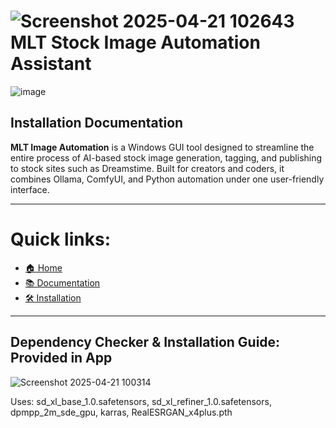 # ![Screenshot 2025-04-21 102643](https://github.com/user-attachments/assets/f322d9cc-1adf-45d4-a38d-4764f62cf7bd) MLT Stock Image Automation Assistant
![image](https://github.com/user-attachments/assets/ecf069e2-bc52-4e58-9a50-97ef8abc2ba3)

## Installation Documentation

**MLT Image Automation** is a Windows GUI tool designed to streamline the entire process of AI-based stock image generation, tagging, and publishing to stock sites such as Dreamstime. Built for creators and coders, it combines Ollama, ComfyUI, and Python automation under one user-friendly interface.

---

# Quick links:
- [🏠 Home](../README.md)
- [📚 Documentation](Documentation.md)
- [🛠 Installation](INSTALLATION_GUIDE.md)

---

## Dependency Checker & Installation Guide: Provided in App
![Screenshot 2025-04-21 100314](https://github.com/user-attachments/assets/c74dfaf8-1fca-44cb-acef-bee0e45411ea)


Uses: sd_xl_base_1.0.safetensors, sd_xl_refiner_1.0.safetensors, dpmpp_2m_sde_gpu, karras, RealESRGAN_x4plus.pth
